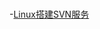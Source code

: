 #
<!--Markdown TOC -->
-[Linux搭建SVN服务](http://github.com//RyomaLiu/DevelopLog/tree/master/SVN/2017/09/03.md)
